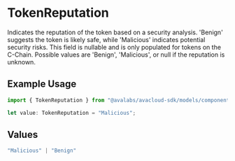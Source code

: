 # TokenReputation

Indicates the reputation of the token based on a security analysis. 'Benign' suggests the token is likely safe, while 'Malicious'  indicates potential security risks. This field is nullable and is only populated for tokens on the C-Chain. Possible values are 'Benign', 'Malicious', or null if the  reputation is unknown.

## Example Usage

```typescript
import { TokenReputation } from "@avalabs/avacloud-sdk/models/components";

let value: TokenReputation = "Malicious";
```

## Values

```typescript
"Malicious" | "Benign"
```
